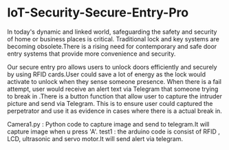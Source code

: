 # IoT-Security-Secure-Entry-Pro
 In today's dynamic and linked world, safeguarding the safety and security of home or business places is critical. Traditional lock and key systems are becoming obsolete.There is a rising need for contemporary and safe door entry systems that provide more convenience and security.

Our secure entry pro allows users to unlock doors efficiently and securely by using RFID cards.User could save a lot of energy as the lock would activate to unlock when they sense someone presence. When there is a fail attempt, user would receive an alert text via Telegram that someone trying to break in .There is a button function that allow user to capture the intruder picture and send via Telegram. This is to ensure user could captured the perpetrator and use it as evidence in cases where there is a actual break in.

Camera1.py : Python code to capture image and send to telegram.It will capture image when u press 'A'.
test1 : the arduino code is consist of RFID , LCD, ultrasonic and servo motor.It will send alert via telegram.
